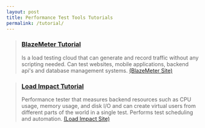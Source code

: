 ```yaml
---
layout: post
title: Performance Test Tools Tutorials
permalink: /tutorial/
---
```


<blockquote>
    <h3><a href="/blazemeter">BlazeMeter Tutorial</a></h3>
    <p>Is a load testing cloud that can generate and record traffic without any scripting needed. Can test websites, mobile applications, backend api's and database management systems. <a href="https://blazemeter.com/"> (BlazeMeter Site) </a> </p>
</blockquote>

<blockquote>
    <h3><a href="/loadimpact">Load Impact Tutorial</a></h3>
    <p>Performance tester that measures backend resources such as CPU usage, memory usage, and disk I/O and can create virtual users from different parts of the world in a single test. Performs test scheduling and automation. <a href="https://loadimpact.com/features"> (Load Impact Site) </a> </p>
</blockquote>
